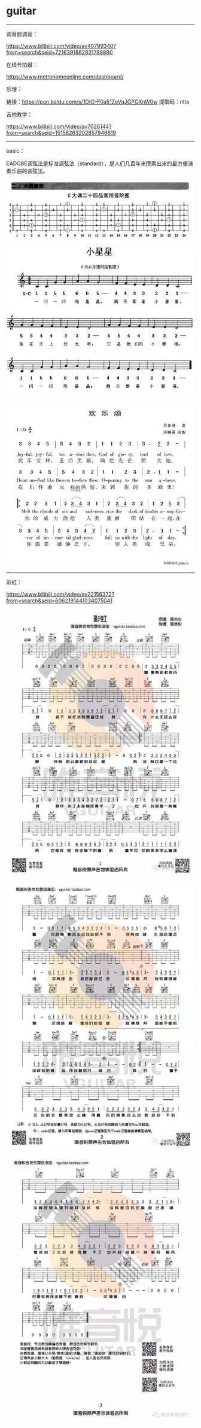 # guitar

---

调音器调音：

<https://www.bilibili.com/video/av40799340?from=search&seid=7216391862831788890>

在线节拍器：

<https://www.metronomeonline.com/dashboard/>

乐理：

链接：<https://pan.baidu.com/s/1DtO-F0a51ZeVqJGPGXnW0w> 提取码：nlta

吉他教学：

<https://www.bilibili.com/video/av7026144?from=search&seid=15158263202857946619> 

---

basic：

EADGBE调弦法是标准调弦法（standard），是人们几百年来摸索出来的最方便演奏乐曲的调弦法。

![](./pictures/c.jpeg)

![](./pictures/twinkle-twinkle-little-star.png)

![](./pictures/ode-to-joy.jpeg)

---

彩虹：

<https://www.bilibili.com/video/av22156372?from=search&seid=6062191441034075041>

![](./pictures/caihong0)

![](./pictures/caihong1)

![](./pictures/caihong2)

